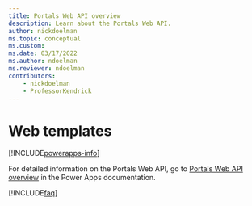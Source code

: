 ```yaml
---
title: Portals Web API overview
description: Learn about the Portals Web API.
author: nickdoelman
ms.topic: conceptual
ms.custom: 
ms.date: 03/17/2022
ms.author: ndoelman
ms.reviewer: ndoelman
contributors:
    - nickdoelman
    - ProfessorKendrick
---
```


# Web templates


[!INCLUDE[powerapps-info](../includes/cc-powerapps-info.md)]

For detailed information on the Portals Web API, go to [Portals Web API overview](/powerapps/maker/portals/web-api-overview) in the Power Apps documentation.

[!INCLUDE[faq](../includes/cc-faqs.md)]
